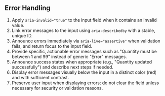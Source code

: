 ## Error Handling

1. Apply `aria-invalid="true"` to the input field when it contains an invalid value.
2. Link error messages to the input using `aria-describedby` with a stable, unique ID.
3. Announce errors immediately via `aria-live="assertive"` when validation fails, and return focus to the input field.
4. Provide specific, actionable error messages such as "Quantity must be between 1 and 99" instead of generic "Error" messages.
5. Announce success states when appropriate (e.g., "Quantity updated successfully") and describe next steps if needed.
6. Display error messages visually below the input in a distinct color (red) and with sufficient contrast.
7. Preserve user input when displaying errors; do not clear the field unless necessary for security or validation reasons.